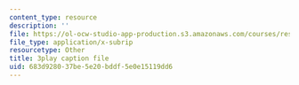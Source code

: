 ```yaml
---
content_type: resource
description: ''
file: https://ol-ocw-studio-app-production.s3.amazonaws.com/courses/res-6-012-introduction-to-probability-spring-2018/683d928037be5e20bddf5e0e15119dd6_Hmm9IqosCv4.vtt
file_type: application/x-subrip
resourcetype: Other
title: 3play caption file
uid: 683d9280-37be-5e20-bddf-5e0e15119dd6
---
```

